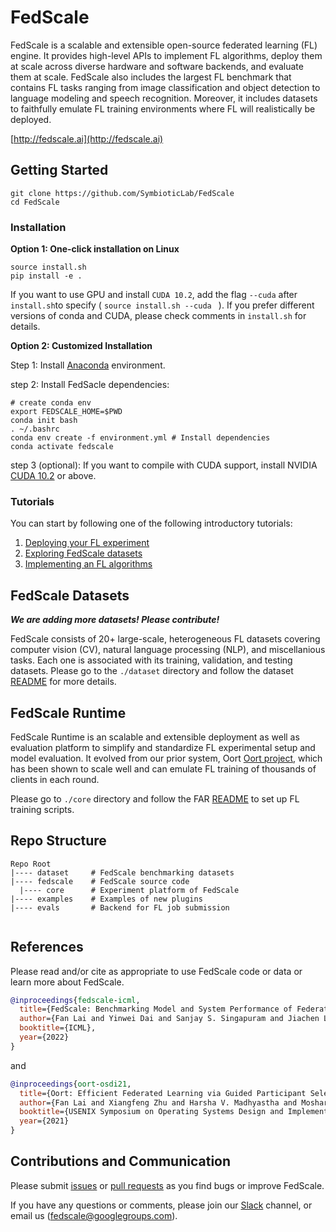 
# FedScale

FedScale is a scalable and extensible open-source federated learning (FL) engine. 
It provides high-level APIs to implement FL algorithms, deploy them at scale across diverse hardware and software backends, and evaluate them at scale.
FedScale also includes the largest FL benchmark that contains FL tasks ranging from image classification and object detection to language modeling and speech recognition. 
Moreover, it includes datasets to faithfully emulate FL training environments where FL will realistically be deployed.

[http://fedscale.ai](http://fedscale.ai)

## Getting Started

```
git clone https://github.com/SymbioticLab/FedScale
cd FedScale
```
### Installation

**Option 1: One-click installation on Linux** 

```
source install.sh  
pip install -e .
```
If you want to use GPU and install `CUDA 10.2`, add the flag `--cuda` after `install.sh`to specify ( `source install.sh --cuda ` ).
If you prefer different versions of conda and CUDA, please check comments in `install.sh` for details.


**Option 2: Customized Installation**

Step 1: Install [Anaconda](https://www.anaconda.com/products/distribution#download-section) environment. 

step 2: Install FedSacle dependencies:

```
# create conda env
export FEDSCALE_HOME=$PWD
conda init bash
. ~/.bashrc
conda env create -f environment.yml # Install dependencies
conda activate fedscale
```

step 3 (optional):
If you want to compile with CUDA support, install NVIDIA [CUDA 10.2](https://developer.nvidia.com/cuda-downloads) or above.


### Tutorials

You can start by following one of the following introductory tutorials:

1. [Deploying your FL experiment](./tutorial.md)
2. [Exploring FedScale datasets](./dataset/Femnist_stats.ipynb)
3. [Implementing an FL algorithms](./examples/tutorial/FLAlgorithm.md)


## FedScale Datasets

***We are adding more datasets! Please contribute!***

FedScale consists of 20+ large-scale, heterogeneous FL datasets covering computer vision (CV), natural language processing (NLP), and miscellanious tasks. 
Each one is associated with its training, validation, and testing datasets. 
Please go to the `./dataset` directory and follow the dataset [README](./dataset/README.md) for more details.

## FedScale Runtime
FedScale Runtime is an scalable and extensible deployment as well as evaluation platform to simplify and standardize FL experimental setup and model evaluation. 
It evolved from our prior system, Oort [Oort project](https://github.com/SymbioticLab/Oort), which has been shown to scale well and can emulate FL training of thousands of clients in each round.

Please go to `./core` directory and follow the FAR [README](./fedscale/core/README.md) to set up FL training scripts.


## Repo Structure

```
Repo Root
|---- dataset     # FedScale benchmarking datasets
|---- fedscale    # FedScale source code
  |---- core      # Experiment platform of FedScale
|---- examples    # Examples of new plugins
|---- evals       # Backend for FL job submission
    
```

## References
Please read and/or cite as appropriate to use FedScale code or data or learn more about FedScale.

```bibtex
@inproceedings{fedscale-icml,
  title={FedScale: Benchmarking Model and System Performance of Federated Learning at Scale},
  author={Fan Lai and Yinwei Dai and Sanjay S. Singapuram and Jiachen Liu and Xiangfeng Zhu and Harsha V. Madhyastha and Mosharaf Chowdhury},
  booktitle={ICML},
  year={2022}
}
```

and  

```bibtex
@inproceedings{oort-osdi21,
  title={Oort: Efficient Federated Learning via Guided Participant Selection},
  author={Fan Lai and Xiangfeng Zhu and Harsha V. Madhyastha and Mosharaf Chowdhury},
  booktitle={USENIX Symposium on Operating Systems Design and Implementation (OSDI)},
  year={2021}
}
```

## Contributions and Communication
Please submit [issues](https://github.com/SymbioticLab/FedScale/issues) or [pull requests](https://github.com/SymbioticLab/FedScale/pulls) as you find bugs or improve FedScale.

If you have any questions or comments, please join our [Slack](https://join.slack.com/t/fedscale/shared_invite/zt-uzouv5wh-ON8ONCGIzwjXwMYDC2fiKw) channel, or email us ([fedscale@googlegroups.com](mailto:fedscale@googlegroups.com)). 

